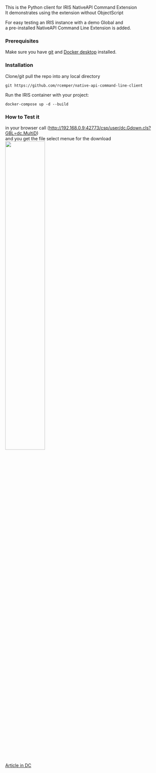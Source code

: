 This is the Python client for IRIS NativeAPI Command Extension   
It demonstrates using the extension without ObjectScript   

For easy testing an IRIS instance with a demo Global and    
a pre-installed NativeAPI Command Line Extension is added. 
### Prerequisites    
Make sure you have [git](https://git-scm.com/book/en/v2/Getting-Started-Installing-Git) and [Docker desktop](https://www.docker.com/products/docker-desktop) installed.    
### Installation   
Clone/git pull the repo into any local directory  

````    
git https://github.com/rcemper/native-api-command-line-client    
````    
   
Run the IRIS container with your project:   

````
docker-compose up -d --build    
````
### How to Test it    

in your browser call  (http://192.168.0.9:42773/csp/user/dc.Gdown.cls?GBL=dc.MultiD)    
and you get the file select menue for the download    
<img width="50%" src="https://github.com/rcemper/CSP-Global-Download/assets/31236645/1b9e68f8-31af-4bd4-a5ab-d31fd8cdaa35">



[Article in DC](https://community.intersystems.com/post/download-globals-xml-using-csp)
